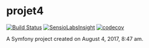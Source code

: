 projet4
=======

[![Build Status](https://travis-ci.org/marc762/projet4.svg?branch=develop)](https://travis-ci.org/marc762/projet4)
[![SensioLabsInsight](https://insight.sensiolabs.com/projects/4724def0-7737-4bca-9369-2092addb05b5/mini.png)](https://insight.sensiolabs.com/projects/4724def0-7737-4bca-9369-2092addb05b5)
[![codecov](https://codecov.io/gh/marc762/projet4/branch/develop/graph/badge.svg)](https://codecov.io/gh/marc762/projet4)

A Symfony project created on August 4, 2017, 8:47 am.
